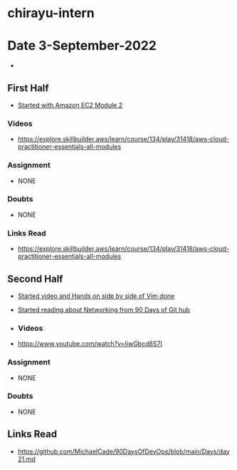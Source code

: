 # chirayu-intern

# Date 3-September-2022
- 
## First Half
- [Started with Amazon EC2 Module 2](https://explore.skillbuilder.aws/learn/course/134/play/31418/aws-cloud-practitioner-essentials-all-modules)



### Videos
- https://explore.skillbuilder.aws/learn/course/134/play/31418/aws-cloud-practitioner-essentials-all-modules 

 

### Assignment

- NONE

### Doubts

- NONE

### Links Read
- https://explore.skillbuilder.aws/learn/course/134/play/31418/aws-cloud-practitioner-essentials-all-modules

## Second Half
- [Started video and Hands on side by side of Vim  done](https://www.youtube.com/watch?v=IiwGbcd8S7I)
- [Started reading about Networking from 90 Days of Git hub](https://github.com/MichaelCade/90DaysOfDevOps/blob/main/Days/day21.md)
- ### Videos

- https://www.youtube.com/watch?v=IiwGbcd8S7I

### Assignment

-  NONE

### Doubts

- NONE

## Links Read

- https://github.com/MichaelCade/90DaysOfDevOps/blob/main/Days/day21.md























